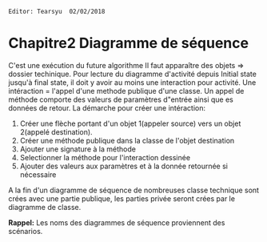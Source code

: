 `Editor: Tearsyu  02/02/2018`
# Chapitre2 Diagramme de séquence
C'est une exécution du future algorithme
Il faut apparaître des objets => dossier techinique.
Pour lecture du diagramme d'activité depuis Initial state jusqu'à final state, il doit y avoir au moins une interaction pour activité.
Une intéraction = l'appel d'une methode publique d'une classe.
Un appel de méthode comporte des valeurs de paramètres d"entrée ainsi que es données de retour.
La démarche pour créer une intéraction:
1. Créer une flèche portant d'un objet 1(appeler source) vers un objet 2(appelé destination).
2. Créer une méthode publique dans la classe de l'objet destination
3. Ajouter une signature à la méthode
4. Selectionner la méthode pour l'interaction dessinée
5. Ajouter des valeurs aux paramètres et à la donnée retournée si nécessaire

A la fin d'un diagramme de séquence de nombreuses classe technique sont crées avec une partie publique, les parties privée seront crées par le diagramme de classe.

**Rappel:** Les noms des diagrammes de séquence proviennent des scénarios.